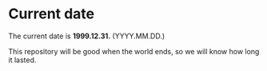 # Current date

The current date is **1999.12.31.** (YYYY.MM.DD.)

This repository will be good when the world ends, so we will know how long it lasted.